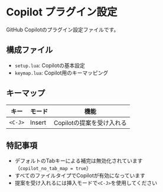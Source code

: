 # Copilot プラグイン設定

GitHub Copilotのプラグイン設定ファイルです。

## 構成ファイル

- `setup.lua`: Copilotの基本設定
- `keymap.lua`: Copilot用のキーマッピング

## キーマップ

| キー | モード | 機能 |
|------|--------|------|
| `<C-J>` | Insert | Copilotの提案を受け入れる |

## 特記事項

- デフォルトのTabキーによる補完は無効化されています（`copilot_no_tab_map = true`）
- すべてのファイルタイプでCopilotが有効になっています
- 提案を受け入れるには挿入モードで`<C-J>`を使用してください